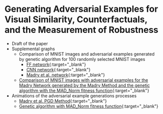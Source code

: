 # Generating Adversarial Examples for Visual Similarity, Counterfactuals, and the Measurement of Robustness

- Draft of the paper
- Supplemental graphs
  - Comparison of MNIST images and adversarial examples generated by genetic algorithm for 100 randomly selected MNIST images
    - [FF network](./figures/FF100.jpg){:target="_blank"}
	- [CNN network](./figures/CNN100.jpg){:target="_blank"}
	- [Madry et al. network](./figures/Madry100.jpg){:target="_blank"}
  - [Comparison of MNIST images with adversarial examples for the Madry Network generated by the Madry Method and the genetic algorithm with the MAD_Norm fitness function](./figures/madry-pgd-compare100.jpg){:target="_blank"}
- Animations of the adversarial example generations processes
  - [Madry et al. PGD Method](./madry_animation/madry_animation.html){:target="_blank"}
  - [Genetic algorithm with MAD_Norm fitness function](./ga_animation/ga_animation.html){:target="_blank"}